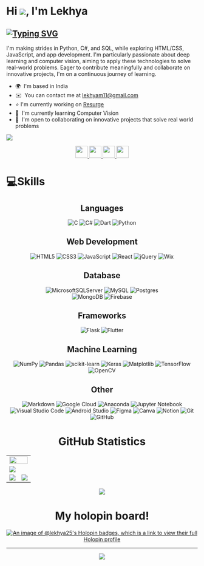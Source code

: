Hi ![](https://user-images.githubusercontent.com/18350557/176309783-0785949b-9127-417c-8b55-ab5a4333674e.gif), I'm Lekhya
==============================================================================================================================

[![Typing SVG](https://readme-typing-svg.demolab.com/?center=True&duration=3000&pause=500&lines=Web+Developer;App+Developer;AIML+Enthusiast;Founder+@+Resurge+App;Tech+Explorer)](https://git.io/typing-svg)
-------------------------------------

I'm making strides in Python, C#, and SQL, while exploring HTML/CSS, JavaScript, and app development. I'm particularly passionate about deep learning and computer vision, aiming to apply these technologies to solve real-world problems. Eager to contribute meaningfully and collaborate on innovative projects, I'm on a continuous journey of learning.

* 🌍  I'm based in India
* ✉️  You can contact me at [lekhyam11@gmail.com](mailto:lekhyam11@gmail.com)
* ⭐   I'm currently working on [Resurge](https://www.linkedin.com/company/resurge-app/)
* 🧠  I'm currently learning Computer Vision
* 🤝  I'm open to collaborating on innovative projects that solve real world problems

<a href="https://www.github.com/Lekhya25" target="_blank" rel="noreferrer"><img
src="https://img.shields.io/github/followers/Lekhya25?logo=github&style=for-the-badge&color=0891b2&labelColor=1c1917" /></a>


<p align="center"> <a href="https://www.github.com/Lekhya25" target="_blank" rel="noreferrer"> <picture> <source media="(prefers-color-scheme: dark)" srcset="https://raw.githubusercontent.com/danielcranney/readme-generator/main/public/icons/socials/github-dark.svg" /> <source media="(prefers-color-scheme: light)" srcset="https://raw.githubusercontent.com/danielcranney/readme-generator/main/public/icons/socials/github.svg" /> <img src="https://raw.githubusercontent.com/danielcranney/readme-generator/main/public/icons/socials/github.svg" width="32" height="32" /> </picture> </a> <a href="https://www.linkedin.com/in/lekhyasree" target="_blank" rel="noreferrer"> <picture> <source media="(prefers-color-scheme: dark)" srcset="https://raw.githubusercontent.com/danielcranney/readme-generator/main/public/icons/socials/linkedin-dark.svg" /> <source media="(prefers-color-scheme: light)" srcset="https://raw.githubusercontent.com/danielcranney/readme-generator/main/public/icons/socials/linkedin.svg" /> <img src="https://raw.githubusercontent.com/danielcranney/readme-generator/main/public/icons/socials/linkedin.svg" width="32" height="32" /> </picture> </a> <a href="https://www.x.com/Lekhya25" target="_blank" rel="noreferrer"> <picture> <source media="(prefers-color-scheme: dark)" srcset="https://raw.githubusercontent.com/danielcranney/readme-generator/main/public/icons/socials/twitter-dark.svg" /> <source media="(prefers-color-scheme: light)" srcset="https://raw.githubusercontent.com/danielcranney/readme-generator/main/public/icons/socials/twitter.svg" /> <img src="https://raw.githubusercontent.com/danielcranney/readme-generator/main/public/icons/socials/twitter.svg" width="32" height="32" /> </picture> </a> <a href="https://www.youtube.com/@_lekhya_" target="_blank" rel="noreferrer"> <picture> <source media="(prefers-color-scheme: dark)" srcset="https://raw.githubusercontent.com/danielcranney/readme-generator/main/public/icons/socials/youtube-dark.svg" /> <source media="(prefers-color-scheme: light)" srcset="https://raw.githubusercontent.com/danielcranney/readme-generator/main/public/icons/socials/youtube.svg" /> <img src="https://raw.githubusercontent.com/danielcranney/readme-generator/main/public/icons/socials/youtube.svg" width="32" height="32" /> </picture> </a></p>



# 💻Skills

<div align="center"> 

  <h2>Languages</h2>

![C](https://img.shields.io/badge/c-%2300599C.svg?style=for-the-badge&logo=c&logoColor=white)
![C#](https://img.shields.io/badge/c%23-%23239120.svg?style=for-the-badge&logo=csharp&logoColor=white)
![Dart](https://img.shields.io/badge/dart-%230175C2.svg?style=for-the-badge&logo=dart&logoColor=white) 
![Python](https://img.shields.io/badge/python-3670A0?style=for-the-badge&logo=python&logoColor=ffdd54)


 <h2>Web Development</h2>

![HTML5](https://img.shields.io/badge/html5-%23E34F26.svg?style=for-the-badge&logo=html5&logoColor=white) 
![CSS3](https://img.shields.io/badge/css3-%231572B6.svg?style=for-the-badge&logo=css3&logoColor=white) 
![JavaScript](https://img.shields.io/badge/javascript-%23323330.svg?style=for-the-badge&logo=javascript&logoColor=%23F7DF1E) 
![React](https://img.shields.io/badge/react-%2320232a.svg?style=for-the-badge&logo=react&logoColor=%2361DAFB) 
![jQuery](https://img.shields.io/badge/jquery-%230769AD.svg?style=for-the-badge&logo=jquery&logoColor=white) 
![Wix](https://img.shields.io/badge/wix-000?style=for-the-badge&logo=wix&logoColor=white)


<h2>Database</h2>

![MicrosoftSQLServer](https://img.shields.io/badge/Microsoft%20SQL%20Sever-CC2927?style=for-the-badge&logo=microsoft%20sql%20server&logoColor=white) 
![MySQL](https://img.shields.io/badge/mysql-%2300f.svg?style=for-the-badge&logo=mysql&logoColor=white) 
![Postgres](https://img.shields.io/badge/postgres-%23316192.svg?style=for-the-badge&logo=postgresql&logoColor=white) 	
![MongoDB](https://img.shields.io/badge/MongoDB-%234ea94b.svg?style=for-the-badge&logo=mongodb&logoColor=white) 
![Firebase](https://img.shields.io/badge/firebase-%23039BE5.svg?style=for-the-badge&logo=firebase) 


<h2>Frameworks</h2>

![Flask](https://img.shields.io/badge/flask-%23000.svg?style=for-the-badge&logo=flask&logoColor=white)
![Flutter](https://img.shields.io/badge/Flutter-%2302569B.svg?style=for-the-badge&logo=Flutter&logoColor=white) 


<h2>Machine Learning</h2>

![NumPy](https://img.shields.io/badge/numpy-%23013243.svg?style=for-the-badge&logo=numpy&logoColor=white) 
![Pandas](https://img.shields.io/badge/pandas-%23150458.svg?style=for-the-badge&logo=pandas&logoColor=white) 
![scikit-learn](https://img.shields.io/badge/scikit--learn-%23F7931E.svg?style=for-the-badge&logo=scikit-learn&logoColor=white) 
![Keras](https://img.shields.io/badge/Keras-%23D00000.svg?style=for-the-badge&logo=Keras&logoColor=white) 
![Matplotlib](https://img.shields.io/badge/Matplotlib-%23ffffff.svg?style=for-the-badge&logo=Matplotlib&logoColor=black)
![TensorFlow](https://img.shields.io/badge/TensorFlow-%23FF6F00.svg?style=for-the-badge&logo=TensorFlow&logoColor=white) 
![OpenCV](https://img.shields.io/badge/opencv-%23white.svg?style=for-the-badge&logo=opencv&logoColor=white)


<h2>Other</h2>

![Markdown](https://img.shields.io/badge/markdown-%23000000.svg?style=for-the-badge&logo=markdown&logoColor=white)
![Google Cloud](https://img.shields.io/badge/Google%20Cloud-%234285F4.svg?style=for-the-badge&logo=google-cloud&logoColor=white) 
![Anaconda](https://img.shields.io/badge/Anaconda-%2344A833.svg?style=for-the-badge&logo=anaconda&logoColor=white) 
![Jupyter Notebook](https://img.shields.io/badge/jupyter-%23FA0F00.svg?style=for-the-badge&logo=jupyter&logoColor=white)
![Visual Studio Code](https://img.shields.io/badge/Visual%20Studio%20Code-0078d7.svg?style=for-the-badge&logo=visual-studio-code&logoColor=white)
![Android Studio](https://img.shields.io/badge/android%20studio-346ac1?style=for-the-badge&logo=android%20studio&logoColor=white)
![Figma](https://img.shields.io/badge/figma-%23F24E1E.svg?style=for-the-badge&logo=figma&logoColor=white) 
![Canva](https://img.shields.io/badge/Canva-%2300C4CC.svg?style=for-the-badge&logo=Canva&logoColor=white) 
![Notion](https://img.shields.io/badge/Notion-%23000000.svg?style=for-the-badge&logo=notion&logoColor=white)
![Git](https://img.shields.io/badge/git-%23F05033.svg?style=for-the-badge&logo=git&logoColor=white)
![GitHub](https://img.shields.io/badge/github-%23121011.svg?style=for-the-badge&logo=github&logoColor=white)





<!-- Github statistics div -->

<h1 align="center">GitHub Statistics</h1>
<table>
  <tr>
    <td colspan = "2"><a href="https://github.com/lekhya25"><img width=100% src="https://github-profile-trophy.vercel.app/?username=lekhya25&hide_border=true&count_private=true&column=-1&theme=nord&no-frame=true"></a></td>
  </tr>
	<tr>
		<td colspan = "2"><a href = "https://github.com/lekhya25"><img src="https://github-readme-activity-graph.vercel.app/graph?username=lekhya25&bg_color=2e3440&hide_border=true&point=false&line=88c0d0&radius=8&area=true&area_color=88c0d0&title_color=ffffff&color=ffffff"></a></td>
	</tr>
	<tr>
		<td><a href="https://github.com/lekhya25"><img src="https://github-readme-streak-stats.herokuapp.com/?user=lekhya25&theme=nord"></a></td>
		<td><a href="https://github.com/lekhya25"><img src="http://github-profile-summary-cards.vercel.app/api/cards/profile-details?username=lekhya25&theme=nord_dark"></a></td>
	</tr>
	</table>

![](https://github-readme-stats.vercel.app/api/top-langs/?username=Lekhya25&theme=radical&hide_border=false&include_all_commits=false&count_private=false&layout=compact)

<!-- Holopinn board div-->
<h1 align="center">My holopin board!</h1>

<div>

[![An image of @lekhya25's Holopin badges, which is a link to view their full Holopin profile](https://holopin.me/lekhya25)](https://holopin.io/@lekhya25)

---
[![](https://visitcount.itsvg.in/api?id=Lekhya25&icon=0&color=0)](https://visitcount.itsvg.in)
